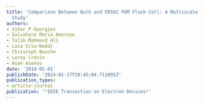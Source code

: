```yaml
---
title: 'Comparison Between Bulk and FDSOI POM Flash Cell: A Multiscale Simulation
  Study'
authors:
- Vihar P Georgiev
- Salvatore Maria Amoroso
- Talib Mahmood Ali
- Laia Vila-Nadal
- Christoph Busche
- Leroy Cronin
- Asen Asenov
date: '2014-01-01'
publishDate: '2024-01-17T20:45:04.711095Z'
publication_types:
- article-journal
publication: '*IEEE Transaction on Electron Devices*'
---
```

